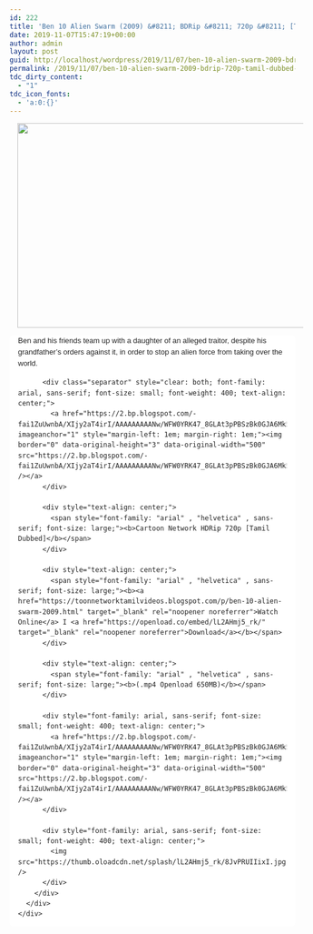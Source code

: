 ```yaml
---
id: 222
title: 'Ben 10 Alien Swarm (2009) &#8211; BDRip &#8211; 720p &#8211; [Tamil Dubbed] &#8211; x264 &#8211; 650MB'
date: 2019-11-07T15:47:19+00:00
author: admin
layout: post
guid: http://localhost/wordpress/2019/11/07/ben-10-alien-swarm-2009-bdrip-720p-tamil-dubbed-x264-650mb/
permalink: /2019/11/07/ben-10-alien-swarm-2009-bdrip-720p-tamil-dubbed-x264-650mb/
tdc_dirty_content:
  - "1"
tdc_icon_fonts:
  - 'a:0:{}'
---
```

<div dir="ltr" style="text-align: left;" trbidi="on">
  <div class="separator" style="clear: both; text-align: center;">
    <a href="https://3.bp.blogspot.com/-zJtAJ2THkAs/XJr8Cfve3nI/AAAAAAAAAVM/ag2sHSlfD8E1J_mg7R-E0szQhKdArE2KACLcBGAs/s1600/maxresdefault{89079b63309851382655154139bbafeffe7049ba71bd5d4f772edf147b63b0e9}2B{89079b63309851382655154139bbafeffe7049ba71bd5d4f772edf147b63b0e9}25281{89079b63309851382655154139bbafeffe7049ba71bd5d4f772edf147b63b0e9}2529.jpg" imageanchor="1" style="margin-left: 1em; margin-right: 1em;"><img loading="lazy" border="0" data-original-height="711" data-original-width="1264" height="360" src="https://3.bp.blogspot.com/-zJtAJ2THkAs/XJr8Cfve3nI/AAAAAAAAAVM/ag2sHSlfD8E1J_mg7R-E0szQhKdArE2KACLcBGAs/s640/maxresdefault{89079b63309851382655154139bbafeffe7049ba71bd5d4f772edf147b63b0e9}2B{89079b63309851382655154139bbafeffe7049ba71bd5d4f772edf147b63b0e9}25281{89079b63309851382655154139bbafeffe7049ba71bd5d4f772edf147b63b0e9}2529.jpg" width="640" /></a>
  </div>
  
  <div class="mod" data-hveid="CA4QAA" data-md="50" data-ved="2ahUKEwi6-rGHvqHhAhVJvI8KHc9OC6gQkCkwH3oECA4QAA" lang="en-IN" style="-webkit-text-stroke-width: 0px; background-color: white; border-radius: 8px; clear: none; color: #222222; font-style: normal; font-variant-caps: normal; font-variant-ligatures: normal; letter-spacing: normal; line-height: 1.54; orphans: 2; padding-left: 15px; padding-right: 15px; padding-top: 0px; text-align: left; text-decoration-color: initial; text-decoration-style: initial; text-indent: 0px; text-transform: none; white-space: normal; widows: 2; word-spacing: 0px;">
    <div class="PZPZlf hb8SAc kno-fb-ctx" data-attrid="description" data-hveid="CA4QAQ" data-ved="2ahUKEwi6-rGHvqHhAhVJvI8KHc9OC6gQziAoADAfegQIDhAB" style="margin: 13px 0px; overflow: hidden;">
      <div class="r-iBQZyrrBbfrs" jsl="$t t-oF0h478wPRI;$x 0;">
        <div class="kno-rdesc r-icsATagwpAQU" data-rtid="icsATagwpAQU" jsaction="sngtp:r.Eddvt4h-GI8;tp_btn:r.Eddvt4h-GI8" jsl="$t t-JgTEvN6zUII;$x 0;">
          <div style="font-family: arial, sans-serif; font-size: small; font-weight: 400;">
            Ben and his friends team up with a daughter of an alleged traitor, despite his grandfather&#8217;s orders against it, in order to stop an alien force from taking over the world.
          </div>
          
          <div class="separator" style="clear: both; font-family: arial, sans-serif; font-size: small; font-weight: 400; text-align: center;">
            <a href="https://2.bp.blogspot.com/-fai1ZuUwnbA/XIjy2aT4irI/AAAAAAAAANw/WFW0YRK47_8GLAt3pPBSzBk0GJA6Mk5fgCPcBGAYYCw/s1600/torrborder.gif" imageanchor="1" style="margin-left: 1em; margin-right: 1em;"><img border="0" data-original-height="3" data-original-width="500" src="https://2.bp.blogspot.com/-fai1ZuUwnbA/XIjy2aT4irI/AAAAAAAAANw/WFW0YRK47_8GLAt3pPBSzBk0GJA6Mk5fgCPcBGAYYCw/s1600/torrborder.gif" /></a>
          </div>
          
          <div style="text-align: center;">
            <span style="font-family: "arial" , "helvetica" , sans-serif; font-size: large;"><b>Cartoon Network HDRip 720p [Tamil Dubbed]</b></span>
          </div>
          
          <div style="text-align: center;">
            <span style="font-family: "arial" , "helvetica" , sans-serif; font-size: large;"><b><a href="https://toonnetworktamilvideos.blogspot.com/p/ben-10-alien-swarm-2009.html" target="_blank" rel="noopener noreferrer">Watch Online</a> I <a href="https://openload.co/embed/lL2AHmj5_rk/" target="_blank" rel="noopener noreferrer">Download</a></b></span>
          </div>
          
          <div style="text-align: center;">
            <span style="font-family: "arial" , "helvetica" , sans-serif; font-size: large;"><b>(.mp4 Openload 650MB)</b></span>
          </div>
          
          <div style="font-family: arial, sans-serif; font-size: small; font-weight: 400; text-align: center;">
            <a href="https://2.bp.blogspot.com/-fai1ZuUwnbA/XIjy2aT4irI/AAAAAAAAANw/WFW0YRK47_8GLAt3pPBSzBk0GJA6Mk5fgCPcBGAYYCw/s1600/torrborder.gif" imageanchor="1" style="margin-left: 1em; margin-right: 1em;"><img border="0" data-original-height="3" data-original-width="500" src="https://2.bp.blogspot.com/-fai1ZuUwnbA/XIjy2aT4irI/AAAAAAAAANw/WFW0YRK47_8GLAt3pPBSzBk0GJA6Mk5fgCPcBGAYYCw/s1600/torrborder.gif" /></a>
          </div>
          
          <div style="font-family: arial, sans-serif; font-size: small; font-weight: 400; text-align: center;">
            <img src="https://thumb.oloadcdn.net/splash/lL2AHmj5_rk/8JvPRUIIixI.jpg" />
          </div>
        </div>
      </div>
    </div>
  </div>
</div>